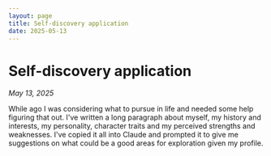 ```yaml
---
layout: page
title: Self-discovery application
date: 2025-05-13
---
```

# Self-discovery application
*May 13, 2025*


While ago I was considering what to pursue in life and needed some help figuring that out. I've written a long paragraph about myself, my history and interests, my personality, character traits and my perceived strengths and weaknesses. I've copied it all into Claude and prompted it to give me suggestions on what could be a good areas for exploration given my profile.


